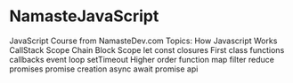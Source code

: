 # NamasteJavaScript
JavaScript Course from NamasteDev.com
Topics:
How Javascript Works
CallStack
Scope Chain
Block Scope
let const
closures
First class functions
callbacks
event loop
setTimeout
Higher order function
map filter reduce
promises
promise creation
async await
promise api
